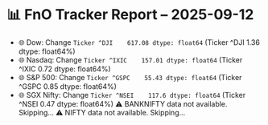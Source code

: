 # 📊 FnO Tracker Report – 2025-09-12
- 🌐 Dow: Change `Ticker
^DJI    617.08
dtype: float64` (Ticker
^DJI    1.36
dtype: float64%)
- 🌐 Nasdaq: Change `Ticker
^IXIC    157.01
dtype: float64` (Ticker
^IXIC    0.72
dtype: float64%)
- 🌐 S&P 500: Change `Ticker
^GSPC    55.43
dtype: float64` (Ticker
^GSPC    0.85
dtype: float64%)
- 🌐 SGX Nifty: Change `Ticker
^NSEI    117.6
dtype: float64` (Ticker
^NSEI    0.47
dtype: float64%)
⚠️ BANKNIFTY data not available. Skipping...
⚠️ NIFTY data not available. Skipping...